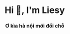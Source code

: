 
<!-- readme -->
<h1 align="center">Hi 👋, I'm Liesy</h1>
<h3 align="center">Ơ kìa hà nội mới đổi chỗ</h3>

<!-- hồ sơ -->
<!-- ![Liesy GitHub stats](https://github-readme-stats.vercel.app/api?username=liesyx&theme=radical&show_icons=true) -->
<br>
<!-- [![Readme Card](https://github-readme-stats.vercel.app/api/pin/?username=liesyx&repo=Numerade-Dowloader&theme=radical)](https://github.com/liesyx/Numerade-Dowloader) -->

<!-- Hồ sơ -->

